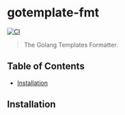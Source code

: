# gotemplate-fmt

[![CI](https://github.com/hieuvp/gotemplate-fmt/workflows/CI/badge.svg?branch=master)](https://github.com/hieuvp/gotemplate-fmt/actions?query=workflow%3ACI+branch%3Amaster)

> The Golang Templates Formatter.

## Table of Contents

<!-- START doctoc generated TOC please keep comment here to allow auto update -->
<!-- DON'T EDIT THIS SECTION, INSTEAD RE-RUN doctoc TO UPDATE -->

- [Installation](#installation)

<!-- END doctoc generated TOC please keep comment here to allow auto update -->

## Installation
